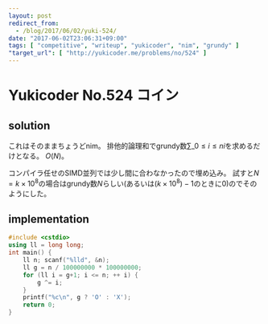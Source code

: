 ```yaml
---
layout: post
redirect_from:
  - /blog/2017/06/02/yuki-524/
date: "2017-06-02T23:06:31+09:00"
tags: [ "competitive", "writeup", "yukicoder", "nim", "grundy" ]
"target_url": [ "http://yukicoder.me/problems/no/524" ]
---
```


# Yukicoder No.524 コイン

## solution

これはそのままちょうどnim。
排他的論理和でgrundy数$\sum\_{0 \le i \le n} i$を求めるだけとなる。
$O(N)$。

コンパイラ任せのSIMD並列では少し間に合わなかったので埋め込み。
試すと$N = k \times 10^8$の場合はgrundy数$N$らしい(あるいは$(k \times 10^8) - 1$のときに$0$)のでそのようにした。

## implementation

``` c++
#include <cstdio>
using ll = long long;
int main() {
    ll n; scanf("%lld", &n);
    ll g = n / 100000000 * 100000000;
    for (ll i = g+1; i <= n; ++ i) {
        g ^= i;
    }
    printf("%c\n", g ? 'O' : 'X');
    return 0;
}
```
